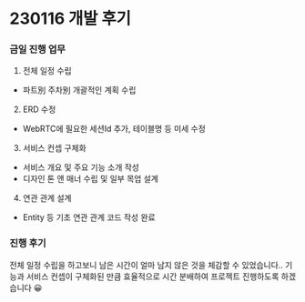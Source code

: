 # 230116 개발 후기

### 금일 진행 업무

1. 전체 일정 수립
 - 파트別 주차別 개괄적인 계획 수립

2. ERD 수정
 - WebRTC에 필요한 세션Id 추가, 테이블명 등 미세 수정

3. 서비스 컨셉 구체화
 - 서비스 개요 및 주요 기능 소개 작성
 - 디자인 톤 앤 매너 수립 및 일부 목업 설계

4. 연관 관계 설계
 - Entity 등 기초 연관 관계 코드 작성 완료

### 진행 후기
전체 일정 수립을 하고보니 남은 시간이 얼마 남지 않은 것을 체감할 수 있었습니다.. 기능과 서비스 컨셉이 구체화된 만큼 효율적으로 시간 분배하여 프로젝트 진행하도록 하겠습니다 😀
